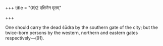 +++
title = "092 दक्षिणेन मृतम्"

+++

One should carry the dead śūdra by the southern gate of the city; but the twice-born persons by the western, northern and eastern gates respectively—(91).